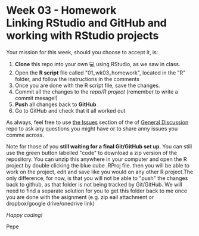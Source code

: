 # Week 03 - Homework <br/> Linking RStudio and GitHub and working with RStudio projects

Your mission for this week, should you choose to accept it, is:

1. **Clone** this repo into your own :computer:  using RStudio, as we saw in class.
2. Open the **R script** file called "01_wk03_homework", located in the "R" folder, and follow the instructions in the comments
3. Once you are done with the R script file, save the changes.
4. Commit all the changes to the *repo/R project* (remember to write a commit mesage!)
5. **Push** all changes back to **GitHub**
6. Go to GitHub and check that it all worked out

As always, feel free to use [the Issues](https://github.com/UM-R-for-EnvSci-Registered-Student/General-Discussion/issues) section of the of [General Discussion](https://github.com/UM-R-for-EnvSci-Registered-Student/General-Discussion) repo to ask any questions you might have or to share anny issues you comme across. 

Note for those of you **still waiting for a final Git/GitHub set up**. You can still use the green button labelled "code" to download a zip version of the repository. You can unzip this anywhere in your computer and open the R project by double clicking the blue cube .RProj file. then you will be able to work on the project, edit and save like you would on any other R project.The only difference, for now, is that you will not be able to "push" the changes back to github, as that folder is not being tracked by Git/GitHub. We will need to find a separate solution for you to get this folder back to me once you are done with the asignment (e.g. zip eail attachment or dropbox/google drive/onedrive link)

*Happy coding!*

Pepe


